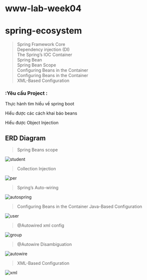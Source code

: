 # www-lab-week04

# spring-ecosystem
> Spring Framework Core <br>
> Dependency injection (DI) <br>
> The Spring’s IOC Container <br>
> Spring Bean <br>
> Spring Bean Scope <br>
> Configuring Beans in the Container <br>
> Configuring Beans in the Container <br>
> XML-Based Configuration <br>


### :Yêu cầu Project :
Thực hành tìm hiểu về spring boot

Hiểu được các cách khai báo beans

Hiểu được Object Injection

## ERD Diagram
> Spring Beans scope
> 
![student](img/student.png)
> Collection Injection
>
![per](img/addper.png)
> Spring’s Auto-wiring
>
![autospring](img/autospring.png)
> Configuring Beans in the Container Java-Based Configuration
>
![user](img/usergroup.png)
> @Autowired xml config
>
![group](img/usergroup1.png)
>
> @Autowire Disambiguation
>
![autowire](img/autowire.png)
>
> XML-Based Configuration
>
![xml](img/xmlbased.png)



